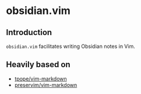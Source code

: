 # obsidian.vim

## Introduction

`obsidian.vim` facilitates writing Obsidian notes in Vim.

## Heavily based on

- [tpope/vim-markdown](https://github.com/tpope/vim-markdown)
- [preservim/vim-markdown](https://github.com/preservim/vim-markdown)
